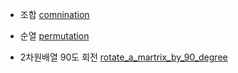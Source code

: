 

- 조합 [comnination](https://github.com/cksal0805/Interview/blob/main/%EC%95%8C%EA%B3%A0%EB%A6%AC%EC%A6%98/%EB%A7%8E%EC%9D%B4%EC%93%B0%EC%9D%B4%EB%8A%94%EC%95%8C%EA%B3%A0%EB%A6%AC%EC%A6%98/combination.py)

- 순열 [permutation](https://github.com/cksal0805/Interview/blob/main/%EC%95%8C%EA%B3%A0%EB%A6%AC%EC%A6%98/%EB%A7%8E%EC%9D%B4%EC%93%B0%EC%9D%B4%EB%8A%94%EC%95%8C%EA%B3%A0%EB%A6%AC%EC%A6%98/permutation.py)

- 2차원배열 90도 회전 [rotate_a_martrix_by_90_degree](https://github.com/cksal0805/Interview/blob/main/%EC%95%8C%EA%B3%A0%EB%A6%AC%EC%A6%98/%EB%A7%8E%EC%9D%B4%EC%93%B0%EC%9D%B4%EB%8A%94%EC%95%8C%EA%B3%A0%EB%A6%AC%EC%A6%98/rotate_a_martrix_by_90_degree.py)

